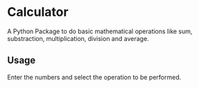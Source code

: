# Calculator

A Python Package to do basic mathematical operations like sum, substraction, multiplication, division and average.

## Usage

Enter the numbers and select the operation to be performed.